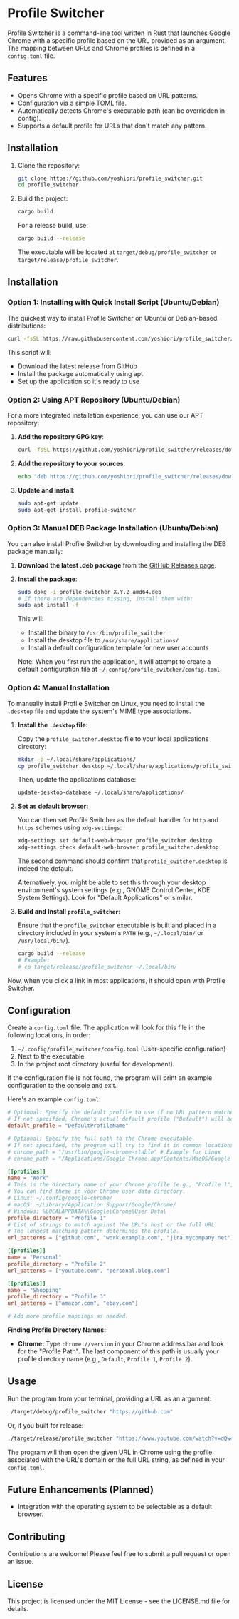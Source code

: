 # Profile Switcher

Profile Switcher is a command-line tool written in Rust that launches Google Chrome with a specific profile based on the URL provided as an argument. The mapping between URLs and Chrome profiles is defined in a `config.toml` file.

## Features

*   Opens Chrome with a specific profile based on URL patterns.
*   Configuration via a simple TOML file.
*   Automatically detects Chrome's executable path (can be overridden in config).
*   Supports a default profile for URLs that don't match any pattern.

## Installation

1.  Clone the repository:
    ```bash
    git clone https://github.com/yoshiori/profile_switcher.git
    cd profile_switcher
    ```
2.  Build the project:
    ```bash
    cargo build
    ```
    For a release build, use:
    ```bash
    cargo build --release
    ```
    The executable will be located at `target/debug/profile_switcher` or `target/release/profile_switcher`.

## Installation

### Option 1: Installing with Quick Install Script (Ubuntu/Debian)

The quickest way to install Profile Switcher on Ubuntu or Debian-based distributions:

```bash
curl -fsSL https://raw.githubusercontent.com/yoshiori/profile_switcher/main/scripts/install.sh | bash
```

This script will:
- Download the latest release from GitHub
- Install the package automatically using apt
- Set up the application so it's ready to use

### Option 2: Using APT Repository (Ubuntu/Debian)

For a more integrated installation experience, you can use our APT repository:

1. **Add the repository GPG key**:
   ```bash
   curl -fsSL https://github.com/yoshiori/profile_switcher/releases/download/latest/public.gpg | sudo apt-key add -
   ```

2. **Add the repository to your sources**:
   ```bash
   echo "deb https://github.com/yoshiori/profile_switcher/releases/download/latest/ stable main" | sudo tee /etc/apt/sources.list.d/profile-switcher.list
   ```

3. **Update and install**:
   ```bash
   sudo apt-get update
   sudo apt-get install profile-switcher
   ```

### Option 3: Manual DEB Package Installation (Ubuntu/Debian)

You can also install Profile Switcher by downloading and installing the DEB package manually:

1.  **Download the latest .deb package** from the [GitHub Releases page](https://github.com/yoshiori/profile_switcher/releases).

2.  **Install the package**:
    ```bash
    sudo dpkg -i profile-switcher_X.Y.Z_amd64.deb
    # If there are dependencies missing, install them with:
    sudo apt install -f
    ```

    This will:
    - Install the binary to `/usr/bin/profile_switcher`
    - Install the desktop file to `/usr/share/applications/`
    - Install a default configuration template for new user accounts

    Note: When you first run the application, it will attempt to create a default configuration file at `~/.config/profile_switcher/config.toml`.

### Option 4: Manual Installation

To manually install Profile Switcher on Linux, you need to install the `.desktop` file and update the system's MIME type associations.

1.  **Install the `.desktop` file:**

    Copy the `profile_switcher.desktop` file to your local applications directory:
    ```bash
    mkdir -p ~/.local/share/applications/
    cp profile_switcher.desktop ~/.local/share/applications/profile_switcher.desktop
    ```
    Then, update the applications database:
    ```bash
    update-desktop-database ~/.local/share/applications/
    ```

2.  **Set as default browser:**

    You can then set Profile Switcher as the default handler for `http` and `https` schemes using `xdg-settings`:
    ```bash
    xdg-settings set default-web-browser profile_switcher.desktop
    xdg-settings check default-web-browser profile_switcher.desktop
    ```
    The second command should confirm that `profile_switcher.desktop` is indeed the default.

    Alternatively, you might be able to set this through your desktop environment's system settings (e.g., GNOME Control Center, KDE System Settings). Look for "Default Applications" or similar.

3.  **Build and Install `profile_switcher`:**

    Ensure that the `profile_switcher` executable is built and placed in a directory included in your system's `PATH` (e.g., `~/.local/bin/` or `/usr/local/bin/`).
    ```bash
    cargo build --release
    # Example:
    # cp target/release/profile_switcher ~/.local/bin/
    ```

Now, when you click a link in most applications, it should open with Profile Switcher.

## Configuration

Create a `config.toml` file. The application will look for this file in the following locations, in order:
1.  `~/.config/profile_switcher/config.toml` (User-specific configuration)
2.  Next to the executable.
3.  In the project root directory (useful for development).

If the configuration file is not found, the program will print an example configuration to the console and exit.

Here's an example `config.toml`:

```toml
# Optional: Specify the default profile to use if no URL pattern matches.
# If not specified, Chrome's actual default profile ("Default") will be used.
default_profile = "DefaultProfileName"

# Optional: Specify the full path to the Chrome executable.
# If not specified, the program will try to find it in common locations.
# chrome_path = "/usr/bin/google-chrome-stable" # Example for Linux
# chrome_path = "/Applications/Google Chrome.app/Contents/MacOS/Google Chrome" # Example for macOS

[[profiles]]
name = "Work"
# This is the directory name of your Chrome profile (e.g., "Profile 1", "Default")
# You can find these in your Chrome user data directory.
# Linux: ~/.config/google-chrome/
# macOS: ~/Library/Application Support/Google/Chrome/
# Windows: %LOCALAPPDATA%\Google\Chrome\User Data\
profile_directory = "Profile 1"
# List of strings to match against the URL's host or the full URL.
# The longest matching pattern determines the profile.
url_patterns = ["github.com", "work.example.com", "jira.mycompany.net"]

[[profiles]]
name = "Personal"
profile_directory = "Profile 2"
url_patterns = ["youtube.com", "personal.blog.com"]

[[profiles]]
name = "Shopping"
profile_directory = "Profile 3"
url_patterns = ["amazon.com", "ebay.com"]

# Add more profile mappings as needed.
```

**Finding Profile Directory Names:**

*   **Chrome:** Type `chrome://version` in your Chrome address bar and look for the "Profile Path". The last component of this path is usually your profile directory name (e.g., `Default`, `Profile 1`, `Profile 2`).

## Usage

Run the program from your terminal, providing a URL as an argument:

```bash
./target/debug/profile_switcher "https://github.com"
```

Or, if you built for release:

```bash
./target/release/profile_switcher "https://www.youtube.com/watch?v=dQw4w9WgXcQ"
```

The program will then open the given URL in Chrome using the profile associated with the URL's domain or the full URL string, as defined in your `config.toml`.

## Future Enhancements (Planned)

*   Integration with the operating system to be selectable as a default browser.

## Contributing

Contributions are welcome! Please feel free to submit a pull request or open an issue.

## License

This project is licensed under the MIT License - see the LICENSE.md file for details.
